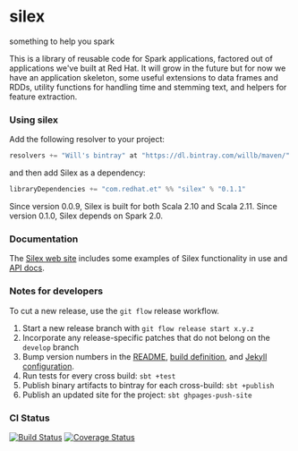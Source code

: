 # silex

something to help you spark

This is a library of reusable code for Spark applications, factored out of applications we've built at Red Hat.  It will grow in the future but for now we have an application skeleton, some useful extensions to data frames and RDDs, utility functions for handling time and stemming text, and helpers for feature extraction.

### Using silex

Add the following resolver to your project:

```scala
resolvers += "Will's bintray" at "https://dl.bintray.com/willb/maven/"
```

and then add Silex as a dependency:

```scala
libraryDependencies += "com.redhat.et" %% "silex" % "0.1.1"
```

Since version 0.0.9, Silex is built for both Scala 2.10 and Scala 2.11.  Since version 0.1.0, Silex depends on Spark 2.0.

### Documentation

The [Silex web site](http://silex.freevariable.com/) includes some examples of Silex functionality in use and [API docs](http://silex.freevariable.com/latest/api/#package).

### Notes for developers

To cut a new release, use the `git flow` release workflow.

1.  Start a new release branch with `git flow release start x.y.z`
2.  Incorporate any release-specific patches that do not belong on the `develop` branch
3.  Bump version numbers in the [README](README.md), [build definition](build.sbt), and [Jekyll configuration](src/jekyll/_config.yml).
4.  Run tests for every cross build:  `sbt +test`
5.  Publish binary artifacts to bintray for each cross-build:  `sbt +publish`
6.  Publish an updated site for the project:  `sbt ghpages-push-site`


### CI Status

[![Build Status](https://travis-ci.org/radanalyticsio/silex.svg?branch=develop)](https://travis-ci.org/radanalyticsio/silex)
[![Coverage Status](https://coveralls.io/repos/github/willb/silex/badge.svg?branch=develop)](https://coveralls.io/github/willb/silex?branch=develop)
